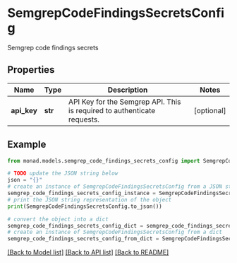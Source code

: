 # SemgrepCodeFindingsSecretsConfig

Semgrep code findings secrets

## Properties

Name | Type | Description | Notes
------------ | ------------- | ------------- | -------------
**api_key** | **str** | API Key for the Semgrep API. This is required to authenticate requests. | [optional] 

## Example

```python
from monad.models.semgrep_code_findings_secrets_config import SemgrepCodeFindingsSecretsConfig

# TODO update the JSON string below
json = "{}"
# create an instance of SemgrepCodeFindingsSecretsConfig from a JSON string
semgrep_code_findings_secrets_config_instance = SemgrepCodeFindingsSecretsConfig.from_json(json)
# print the JSON string representation of the object
print(SemgrepCodeFindingsSecretsConfig.to_json())

# convert the object into a dict
semgrep_code_findings_secrets_config_dict = semgrep_code_findings_secrets_config_instance.to_dict()
# create an instance of SemgrepCodeFindingsSecretsConfig from a dict
semgrep_code_findings_secrets_config_from_dict = SemgrepCodeFindingsSecretsConfig.from_dict(semgrep_code_findings_secrets_config_dict)
```
[[Back to Model list]](../README.md#documentation-for-models) [[Back to API list]](../README.md#documentation-for-api-endpoints) [[Back to README]](../README.md)



